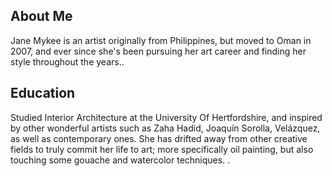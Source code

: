 
<html>
<body>

<section>
  <h1>About Me</h1>
  <p>Jane Mykee is an artist originally from Philippines, but moved to Oman in 2007, and ever since she's been pursuing her art career and finding her style throughout the years..</p>
</section>

<section>
  <h1>Education</h1>
  <p>Studied Interior Architecture  at the University Of Hertfordshire, and inspired by other wonderful  artists such as Zaha Hadid, Joaquín Sorolla, Velázquez, as well as contemporary ones.  She has drifted away from other creative fields to truly commit her life to art; more specifically oil painting, but also touching some gouache and watercolor techniques. .</p>
</section>

</body>
</html>
